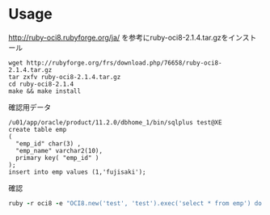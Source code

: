 # Usage

http://ruby-oci8.rubyforge.org/ja/ を参考にruby-oci8-2.1.4.tar.gzをインストール

```
wget http://rubyforge.org/frs/download.php/76658/ruby-oci8-2.1.4.tar.gz
tar zxfv ruby-oci8-2.1.4.tar.gz
cd ruby-oci8-2.1.4
make && make install
```

確認用データ
```
/u01/app/oracle/product/11.2.0/dbhome_1/bin/sqlplus test@XE
create table emp 
(
  "emp_id" char(3) ,
  "emp_name" varchar2(10),
  primary key( "emp_id" )
);
insert into emp values (1,'fujisaki');
```


確認
```ruby
ruby -r oci8 -e "OCI8.new('test', 'test').exec('select * from emp') do |r| puts r.join(','); end" 
```
